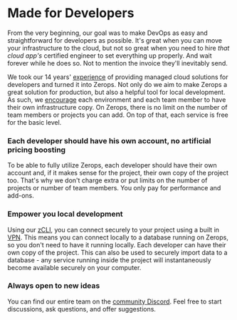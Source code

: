 # Made for Developers

From the very beginning, our goal was to make DevOps as easy and straightforward for developers as possible. It's great when you can move your infrastructure to the cloud, but not so great when you need to hire _that cloud app's_ certified engineer to set everything up properly. And wait forever while he does so. Not to mention the invoice they'll inevitably send.

We took our 14 years' [experience](https://vshosting.eu/about) of providing managed cloud solutions for developers and turned it into Zerops. Not only do we aim to make Zerops a great solution for production, but also a helpful tool for local development. As such, we [encourage](/documentation/overview/made-for-developers.html#each-developer-should-have-his-own-account-no-artificial-pricing-boosting) each environment and each team member to have their own infrastructure copy. On Zerops, there is no limit on the number of team members or projects you can add. On top of that, each service is free for the basic level.

### Each developer should have his own account, no artificial pricing boosting

To be able to fully utilize Zerops, each developer should have their own account and, if it makes sense for the project, their own copy of the project too. That's why we don't charge extra or put limits on the number of projects or number of team members. You only pay for performance and add-ons.

### Empower you local development

Using our [zCLI](/documentation/cli/installation-authorization.html#installation), you can connect securely to your project using a built in [VPN](/documentation/cli/vpn.html). This means you can connect locally to a database running on Zerops, so you don't need to have it running locally. Each developer can have their own copy of the project. This can also be used to securely import data to a database - any service running inside the project will instantaneously become available securely on your computer.

### Always open to new ideas

You can find our entire team on the [community Discord](https://discord.gg/WDvCZ54). Feel free to start discussions, ask questions, and offer suggestions.

